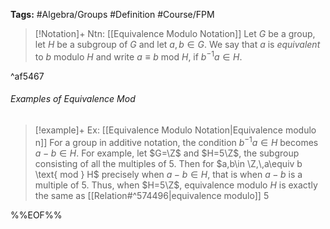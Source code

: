 **Tags:** #Algebra/Groups #Definition #Course/FPM 

> [!Notation]+ Ntn: [[Equivalence Modulo Notation]]
> Let $G$ be a group, let $H$ be a subgroup of $G$ and let $a,b\in G$. We say that $a$ is *equivalent* to $b$ modulo $H$ and write $a\equiv b$ mod $H$, if $b^{-1}a\in H$.

^af5467

###### Examples of Equivalence Mod

> [!example]+ Ex: [[Equivalence Modulo Notation|Equivalence modulo n]]
> For a group in additive notation, the condition $b^{-1}a\in H$ becomes $a-b\in H$. For example, let $G=\Z$ and $H=5\Z$, the subgroup consisting of all the multiples of $5$. Then for $a,b\in \Z,\,a\equiv b \text{ mod } H$ precisely when $a-b\in H$, that is when $a-b$ is a multiple of $5$.
> Thus, when $H=5\Z$, equivalence modulo $H$ is exactly the same as [[Relation#^574496|equivalence modulo]] 5


%%EOF%%